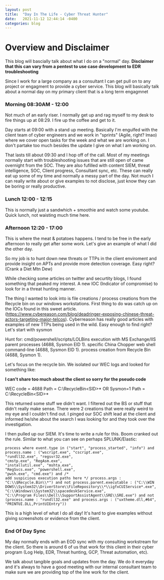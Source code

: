 ```yaml
---
layout: post
title:  "Day In The Life - Cyber Threat Hunter"
date:   2021-11-12 12:44:14 -0400
categories: blog
---
```


# Overview and Disclaimer

This blog will bascially talk about what I do on a "normal" day. **Disclaimer that this can vary from a pentest to use case development to EDR troubleshooting**

Since I work for a large company as a consultant I can get pull on to any project or engagment to provide a cyber service. This blog will basically talk about a normal day on my primary client that is a long term engagmnet

### Morning 08:30AM - 12:00

Not much of an early riser. I normally get up and rag myself to my desk to fire things up at 08:29. I fire up the coffee and get to it.

Day starts at 09:00 with a stand up meeting. Basically I'm engulfed with the client team of cyber engineers and we work in "sprints" (Agile, right? lmao) where we cover open tasks for the week and what we are working on. I don't partake too much besides the update I give on what I am working on.

That lasts till about 09:30 and I hop off of the call. Most of my meetings normally start with troubleshooting issues that are still open of came overnight from the SOC. They are also fufilled with content SIEM, threat intelligence, SOC, Client progress, Consultant sync, etc. These can really eat up some of my time and normally a messy part of the day. Not much I can really write about or give examples to not disclose, just know they can be boring or really productive. 

### Lunch 12:00 - 12:15 

This is normally just a sandwhich + smoothie and watch some youtube. Quick lunch, not waisting much time here.

### Afternoon 12:20 - 17:00

This is where the meat & potatoes happens. I tend to be free in the early afternoon to really get after some work. Let's give an example of what I did the other day. 

So my job is to hunt down new threats or TTPs in the client enviroment and provide insight on APTs and provide more detection coverage. Easy right? (Crank a Diet Mtn Dew)

While checking some articles on twitter and securtity blogs, I found something that peaked my interest. A new IOC (Indicator of compromise) to look for in a threat hunting manner. 

The thing I wanted to look into is file creations / process creations from the Recycle bin on our windows workstations. First thing to do was catch up on the IOCs found in this sweet article. (https://www.cybereason.com/blog/deadringer-exposing-chinese-threat-actors-targeting-major-telcos). Cyberreason has really good articles with examples of new TTPs being used in the wild. Easy enough to find right? Let's start with sysmon


Hunt for: cmd/powershell/scripts/LOLBins execution with MS Exchange/IIS parent processes (4688, Sysmon EID 1).
specific China Chopper web shell command-line (4688, Sysmon EID 1).
process creation from Recycle Bin (4688, Sysmon 1). 


Let's focus on the recycle bin. We isolated our WEC logs and looked for something like:

**I can't share too much about the client so sorry for the pseudo code**

WEC code = 4688
Path = C:\RecycleBin\<SID>\*
OR
Sysmon=1 
Path = C:\RecycleBin\<SID>\*


This returned some stuff we didn't want. I filtered out the BS or stuff that didn't really make sense. There were 2 creations that were really weird to my eye and I couldn't find out. I pinged our SOC shift lead at the client and informed he/she about the search I was looking for and they took over the investigation. 

I then pulled up our SIEM. It's time to write a rule for this. Boom cranked out the rule. Similar to what you can see on perhaps SPLUNK/Elastic:

```
process where event.type in ("start", "process_started", "info") and
process.name : ("wscript.exe", "cscript.exe",
"rundll32.exe", "regsvr32.exe",
"cmstp.exe", "RegAsm.exe",
"installutil.exe", "mshta.exe",
"RegSvcs.exe", "powershell.exe",
"pwsh.exe", "cmd.exe") and /*
add suspicious execution paths here */ process.args :
"C:\\$Recycle.Bin\\*") and not process.parent.executable : ("C:\\WIN
DOWS\\System32\\DriverStore\\FileRepository\\*\\igfxCUIService*.exe",
"C:\\Windows\\System32\\spacedeskService.exe",
"C:\\Program Files\\Dell\\SupportAssistAgent\\SRE\\SRE.exe") and not
(process.name : "rundll32.exe" and process.args : ("uxtheme.dll,#64",
"PRINTUI.DLL,PrintUIEntry"))
```

This is a high level of what I do all day! It's hard to give examples without giving screenshots or evidence from the client. 

### End Of Day Sync

My day normally ends with an EOD sync with my consulting workstream for the client. So there is around 6 of us that work for this client in their cyber program (Log Help, EDR, Threat hunting, GCP, Threat automation, etc).

We talk about tangible goals and updates from the day. We do it everyday and it's always to have a good meeting with our internal consultant team to make sure we are providing top of the line work for the client. 

